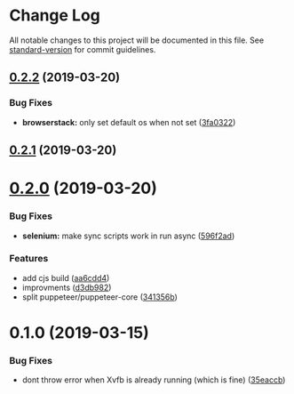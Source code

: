 # Change Log

All notable changes to this project will be documented in this file. See [standard-version](https://github.com/conventional-changelog/standard-version) for commit guidelines.

## [0.2.2](https://github.com/pimlie/tib/compare/v0.2.1...v0.2.2) (2019-03-20)


### Bug Fixes

* **browserstack:** only set default os when not set ([3fa0322](https://github.com/pimlie/tib/commit/3fa0322))



## [0.2.1](https://github.com/pimlie/tib/compare/v0.2.0...v0.2.1) (2019-03-20)



# [0.2.0](https://github.com/pimlie/tib/compare/v0.1.0...v0.2.0) (2019-03-20)


### Bug Fixes

* **selenium:** make sync scripts work in run async ([596f2ad](https://github.com/pimlie/tib/commit/596f2ad))


### Features

* add cjs build ([aa6cdd4](https://github.com/pimlie/tib/commit/aa6cdd4))
* improvments ([d3db982](https://github.com/pimlie/tib/commit/d3db982))
* split puppeteer/puppeteer-core ([341356b](https://github.com/pimlie/tib/commit/341356b))



# 0.1.0 (2019-03-15)


### Bug Fixes

* dont throw error when Xvfb is already running (which is fine) ([35eaccb](https://github.com/pimlie/tib/commit/35eaccb))
